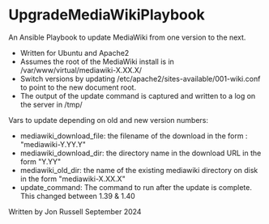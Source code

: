 # UpgradeMediaWikiPlaybook
An Ansible Playbook to update MediaWiki from one version to the next.

* Written for Ubuntu and Apache2
* Assumes the root of the MediaWiki install is in /var/www/virtual/mediawiki-X.XX.X/
* Switch versions by updating /etc/apache2/sites-available/001-wiki.conf to point to the new document root.
* The output of the update command is captured and written to a log on the server in /tmp/

Vars to update depending on old and new version numbers:
* mediawiki_download_file: the filename of the download in the form : "mediawiki-Y.YY.Y"
* mediawiki_download_dir: the directory name in the download URL in the form "Y.YY"
* mediawiki_old_dir: the name of the existing mediawiki directory on disk in the form "mediawiki-X.XX.X"
* update_command: The command to run after the update is complete. This changed between 1.39 & 1.40

Written by Jon Russell September 2024
